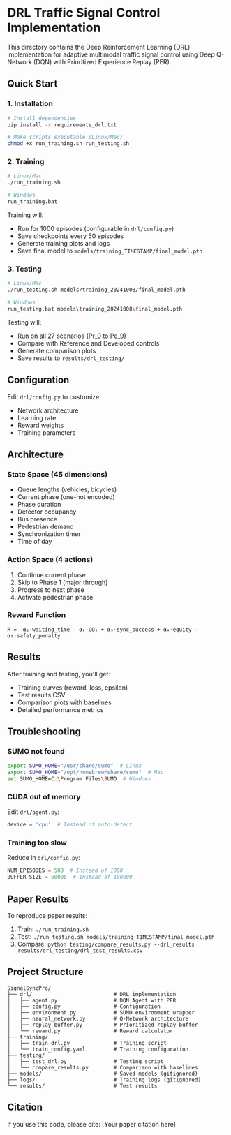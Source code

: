 # DRL Traffic Signal Control Implementation

This directory contains the Deep Reinforcement Learning (DRL) implementation for adaptive multimodal traffic signal control using Deep Q-Network (DQN) with Prioritized Experience Replay (PER).

## Quick Start

### 1. Installation

```bash
# Install dependencies
pip install -r requirements_drl.txt

# Make scripts executable (Linux/Mac)
chmod +x run_training.sh run_testing.sh
```

### 2. Training

```bash
# Linux/Mac
./run_training.sh

# Windows
run_training.bat
```

Training will:
- Run for 1000 episodes (configurable in `drl/config.py`)
- Save checkpoints every 50 episodes
- Generate training plots and logs
- Save final model to `models/training_TIMESTAMP/final_model.pth`

### 3. Testing

```bash
# Linux/Mac
./run_testing.sh models/training_20241008/final_model.pth

# Windows
run_testing.bat models\training_20241008\final_model.pth
```

Testing will:
- Run on all 27 scenarios (Pr_0 to Pe_9)
- Compare with Reference and Developed controls
- Generate comparison plots
- Save results to `results/drl_testing/`

## Configuration

Edit `drl/config.py` to customize:
- Network architecture
- Learning rate
- Reward weights
- Training parameters

## Architecture

### State Space (45 dimensions)
- Queue lengths (vehicles, bicycles)
- Current phase (one-hot encoded)
- Phase duration
- Detector occupancy
- Bus presence
- Pedestrian demand
- Synchronization timer
- Time of day

### Action Space (4 actions)
1. Continue current phase
2. Skip to Phase 1 (major through)
3. Progress to next phase
4. Activate pedestrian phase

### Reward Function
```
R = -α₁·waiting_time - α₂·CO₂ + α₃·sync_success + α₄·equity - α₅·safety_penalty
```

## Results

After training and testing, you'll get:
- Training curves (reward, loss, epsilon)
- Test results CSV
- Comparison plots with baselines
- Detailed performance metrics

## Troubleshooting

### SUMO not found
```bash
export SUMO_HOME="/usr/share/sumo"  # Linux
export SUMO_HOME="/opt/homebrew/share/sumo"  # Mac
set SUMO_HOME=C:\Program Files\SUMO  # Windows
```

### CUDA out of memory
Edit `drl/agent.py`:
```python
device = 'cpu'  # Instead of auto-detect
```

### Training too slow
Reduce in `drl/config.py`:
```python
NUM_EPISODES = 500  # Instead of 1000
BUFFER_SIZE = 50000  # Instead of 100000
```

## Paper Results

To reproduce paper results:
1. Train: `./run_training.sh`
2. Test: `./run_testing.sh models/training_TIMESTAMP/final_model.pth`
3. Compare: `python testing/compare_results.py --drl_results results/drl_testing/drl_test_results.csv`

## Project Structure

```
SignalSyncPro/
├── drl/                          # DRL implementation
│   ├── agent.py                  # DQN Agent with PER
│   ├── config.py                 # Configuration
│   ├── environment.py            # SUMO environment wrapper
│   ├── neural_network.py         # Q-Network architecture
│   ├── replay_buffer.py          # Prioritized replay buffer
│   └── reward.py                 # Reward calculator
├── training/
│   ├── train_drl.py              # Training script
│   └── train_config.yaml         # Training configuration
├── testing/
│   ├── test_drl.py               # Testing script
│   └── compare_results.py        # Comparison with baselines
├── models/                       # Saved models (gitignored)
├── logs/                         # Training logs (gitignored)
└── results/                      # Test results
```

## Citation

If you use this code, please cite:
[Your paper citation here]
